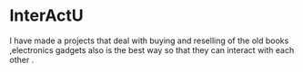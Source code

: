 # InterActU
I have made a projects that deal with buying and reselling of the old books ,electronics gadgets also is the best way so that they can interact with each other .

